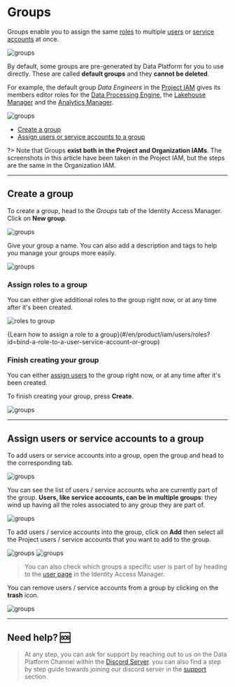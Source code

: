 # Groups

Groups enable you to assign the same [roles](/en/product/iam/users/roles) to multiple [users](/en/product/iam/users/users) or [service accounts](/en/product/iam/users/users?id=manage-your-dataplant-service-accounts) at once.

![groups](picts/new_groups.png)

By default, some groups are pre-generated by Data Platform for you to use directly. These are called **default groups** and they **cannot be deleted**. 

For example, the default group *Data Engineers* in the [Project IAM](/en/product/iam/project-iam/index.md) gives its members editor roles for the [Data Processing Engine](/en/product/dpe/index.md), the [Lakehouse Manager](/en/product/lakehouse-manager/index.md) and the [Analytics Manager](/en/product/am/index.md).

![groups](picts/new_data-engineers.png)

* [Create a group](/en/product/iam/users/groups.md?id=create-a-group)
* [Assign users or service accounts to a group](/en/product/iam/users/groups.md?id=assign-users-or-service-accounts-to-a-group)

?> Note that Groups **exist both in the Project and Organization IAMs**. The screenshots in this article have been taken in the Project IAM, but the steps are the same in the Organization IAM.

---
## Create a group

To create a group, head to the *Groups* tab of the Identity Access Manager. Click on **New group**.

![groups](picts/new_new-group.png)

Give your group a name. You can also add a description and tags to help you manage your groups more easily.

![groups](picts/new_new-group-info.png)

### Assign roles to a group

You can either give additional roles to the group right now, or at any time after it's been created.

![roles to group](picts/roles-section-in-group.png)

{Learn how to assign a role to a group}(#/en/product/iam/users/roles?id=bind-a-role-to-a-user-service-account-or-group)

### Finish creating your group

You can either [assign users](/en/product/iam/users/groups.md?id=assign-users-or-service-accounts-to-a-group) to the group right now, or at any time after it's been created.

To finish creating your group, press **Create**.

![groups](picts/new_new-group-create.png)

---
## Assign users or service accounts to a group

To add users or service accounts into a group, open the group and head to the corresponding tab.

![groups](picts/new_group-tabs.png)

You can see the list of users / service accounts who are currently part of the group. **Users, like service accounts, can be in multiple groups**: they wind up having all the roles associated to any group they are part of.

![groups](picts/new_group-users.png)

To add users / service accounts into the group, click on **Add** then select all the Project users / service accounts that you want to add to the group.

![groups](picts/new_group-add1.png)
![groups](picts/new_group-add2.png)

> You can also check which groups a specific user is part of by heading to the [user page](/en/product/iam/users/users) in the Identity Access Manager.

You can remove users / service accounts from a group by clicking on the **trash** icon.

![groups](picts/new_group-remove.png)


---
##  Need help? 🆘

> At any step, you can ask for support by reaching out to us on the Data Platform Channel within the [Discord Server](https://discord.com/channels/850031577277792286/1163465539981672559). you can also find a step by step guide towards joining our discord server in the [support](/en/support/index.md) section.